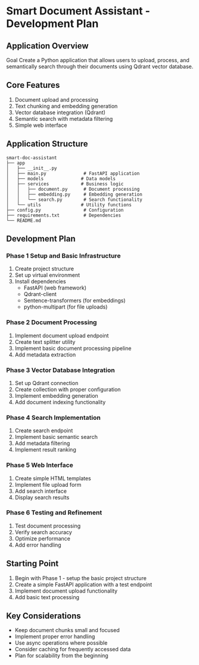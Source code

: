 # Smart Document Assistant - Development Plan

## Application Overview

Goal Create a Python application that allows users to upload, process, and semantically search through their documents using Qdrant vector database.

## Core Features

1. Document upload and processing
2. Text chunking and embedding generation
3. Vector database integration (Qdrant)
4. Semantic search with metadata filtering
5. Simple web interface

## Application Structure

```plaintext
smart-doc-assistant
├── app
│   ├── __init__.py
│   ├── main.py              # FastAPI application
│   ├── models              # Data models
│   ├── services            # Business logic
│   │   ├── document.py      # Document processing
│   │   ├── embedding.py     # Embedding generation
│   │   └── search.py        # Search functionality
│   └── utils               # Utility functions
├── config.py                # Configuration
├── requirements.txt         # Dependencies
└── README.md
```

## Development Plan

### Phase 1 Setup and Basic Infrastructure

1. Create project structure
2. Set up virtual environment
3. Install dependencies
   - FastAPI (web framework)
   - Qdrant-client
   - Sentence-transformers (for embeddings)
   - python-multipart (for file uploads)

### Phase 2 Document Processing

1. Implement document upload endpoint
2. Create text splitter utility
3. Implement basic document processing pipeline
4. Add metadata extraction

### Phase 3 Vector Database Integration

1. Set up Qdrant connection
2. Create collection with proper configuration
3. Implement embedding generation
4. Add document indexing functionality

### Phase 4 Search Implementation

1. Create search endpoint
2. Implement basic semantic search
3. Add metadata filtering
4. Implement result ranking

### Phase 5 Web Interface

1. Create simple HTML templates
2. Implement file upload form
3. Add search interface
4. Display search results

### Phase 6 Testing and Refinement

1. Test document processing
2. Verify search accuracy
3. Optimize performance
4. Add error handling

## Starting Point

1. Begin with Phase 1 - setup the basic project structure
2. Create a simple FastAPI application with a test endpoint
3. Implement document upload functionality
4. Add basic text processing

## Key Considerations

- Keep document chunks small and focused
- Implement proper error handling
- Use async operations where possible
- Consider caching for frequently accessed data
- Plan for scalability from the beginning
